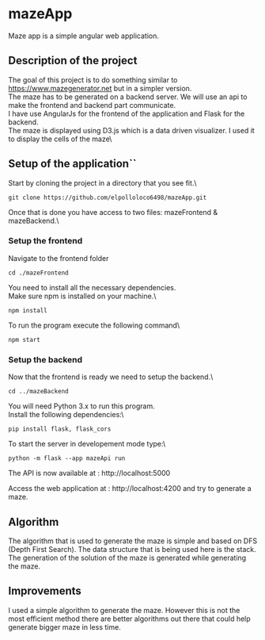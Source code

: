 # mazeApp
Maze app is a simple angular web application.

## Description of the project
The goal of this project is to do something similar to https://www.mazegenerator.net but in a simpler version.\
The maze has to be generated on a backend server. We will use an api to make the frontend and backend part communicate.\
I have use AngularJs for the frontend of the application and Flask for the backend.\
The maze is displayed using D3.js which is a data driven visualizer. I used it to display the cells of the maze\

## Setup of the application``
Start by cloning the project in a directory that you see fit.\
```
git clone https://github.com/elpolloloco6498/mazeApp.git
```
Once that is done you have access to two files: mazeFrontend & mazeBackend.\
### Setup the frontend
Navigate to the frontend folder
```
cd ./mazeFrontend
```
You need to install all the necessary dependencies.\
Make sure npm is installed on your machine.\
```
npm install
```
To run the program execute the following command\
```
npm start
```
### Setup the backend
Now that the frontend is ready we need to setup the backend.\
```
cd ../mazeBackend
```
You will need Python 3.x to run this program.\
Install the following dependencies:\
```
pip install flask, flask_cors
```
To start the server in developement mode type:\
```
python -m flask --app mazeApi run
```

The API is now available at : http://localhost:5000

Access the web application at : http://localhost:4200 and try to generate a maze.

## Algorithm
The algorithm that is used to generate the maze is simple and based on DFS (Depth First Search). The data structure that is being used here is the stack.
The generation of the solution of the maze is generated while generating the maze.

## Improvements
I used a simple algorithm to generate the maze. However this is not the most efficient method there are better algorithms out there that could help generate bigger maze in less time.
